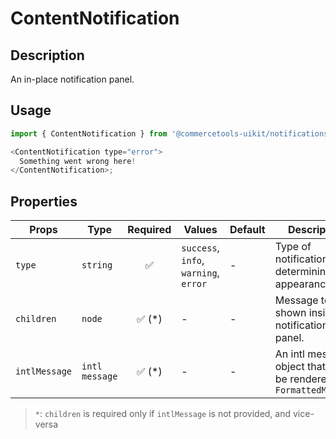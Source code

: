 # ContentNotification

## Description

An in-place notification panel.

## Usage

```js
import { ContentNotification } from '@commercetools-uikit/notifications';

<ContentNotification type="error">
  Something went wrong here!
</ContentNotification>;
```

## Properties

| Props         | Type           | Required | Values                                | Default | Description                                                          |
| ------------- | -------------- | :------: | ------------------------------------- | ------- | -------------------------------------------------------------------- |
| `type`        | `string`       |    ✅    | `success`, `info`, `warning`, `error` | -       | Type of notification, determining its appearance.                    |
| `children`    | `node`         | ✅ (\*)  | -                                     | -       | Message to be shown inside a notification panel.                     |
| `intlMessage` | `intl message` | ✅ (\*)  | -                                     | -       | An intl message object that will be rendered with `FormattedMessage` |

> `*`: `children` is required only if `intlMessage` is not provided, and vice-versa
